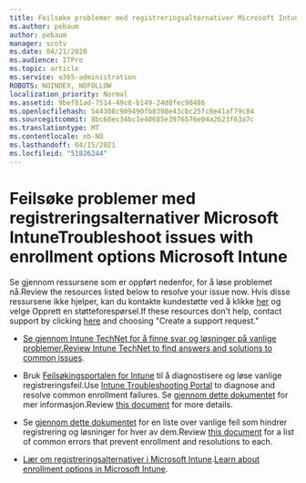```yaml
---
title: Feilsøke problemer med registreringsalternativer Microsoft Intune
ms.author: pebaum
author: pebaum
manager: scotv
ms.date: 04/21/2020
ms.audience: ITPro
ms.topic: article
ms.service: o365-administration
ROBOTS: NOINDEX, NOFOLLOW
localization_priority: Normal
ms.assetid: 9bef81ad-7514-49c8-b149-24d8fec90486
ms.openlocfilehash: 544308c909490fb8398e43cbc25fc8e41af79c84
ms.sourcegitcommit: 8bc60ec34bc1e40685e3976576e04a2623f63a7c
ms.translationtype: MT
ms.contentlocale: nb-NO
ms.lasthandoff: 04/15/2021
ms.locfileid: "51826244"
---
```

# <a name="troubleshoot-issues-with-enrollment-options-microsoft-intune"></a><span data-ttu-id="e043b-102">Feilsøke problemer med registreringsalternativer Microsoft Intune</span><span class="sxs-lookup"><span data-stu-id="e043b-102">Troubleshoot issues with enrollment options Microsoft Intune</span></span>

<span data-ttu-id="e043b-103">Se gjennom ressursene som er oppført nedenfor, for å løse problemet nå.</span><span class="sxs-lookup"><span data-stu-id="e043b-103">Review the resources listed below to resolve your issue now.</span></span> <span data-ttu-id="e043b-104">Hvis disse ressursene ikke hjelper, kan du kontakte kundestøtte ved å klikke [her](https://portal.azure.com/#blade/Microsoft_Intune_DeviceSettings/ExtensionLandingBlade/help) og velge Opprett en støtteforespørsel.</span><span class="sxs-lookup"><span data-stu-id="e043b-104">If these resources don't help, contact support by clicking [here](https://portal.azure.com/#blade/Microsoft_Intune_DeviceSettings/ExtensionLandingBlade/help) and choosing "Create a support request."</span></span> 
  
- <span data-ttu-id="e043b-105">[Se gjennom Intune TechNet for å finne svar og løsninger på vanlige problemer.](https://social.technet.microsoft.com/Forums/home?category=microsoftintune&amp;filter=alltypes&amp;sort=lastpostdesc)</span><span class="sxs-lookup"><span data-stu-id="e043b-105">[Review Intune TechNet to find answers and solutions to common issues](https://social.technet.microsoft.com/Forums/home?category=microsoftintune&amp;filter=alltypes&amp;sort=lastpostdesc).</span></span>
    
- <span data-ttu-id="e043b-106">Bruk [Feilsøkingsportalen for Intune](https://devicemanagement.microsoft.com/#blade/Microsoft_Intune_DeviceSettings/TroubleshootBlade) til å diagnostisere og løse vanlige registreringsfeil.</span><span class="sxs-lookup"><span data-stu-id="e043b-106">Use [Intune Troubleshooting Portal](https://devicemanagement.microsoft.com/#blade/Microsoft_Intune_DeviceSettings/TroubleshootBlade) to diagnose and resolve common enrollment failures.</span></span> <span data-ttu-id="e043b-107">Se [gjennom dette dokumentet](https://docs.microsoft.com/intune/help-desk-operators) for mer informasjon.</span><span class="sxs-lookup"><span data-stu-id="e043b-107">Review [this document](https://docs.microsoft.com/intune/help-desk-operators) for more details.</span></span> 
    
- <span data-ttu-id="e043b-108">Se [gjennom dette dokumentet](https://docs.microsoft.com/troubleshoot/mem/intune/troubleshoot-device-enrollment-in-intune) for en liste over vanlige feil som hindrer registrering og løsninger for hver av dem.</span><span class="sxs-lookup"><span data-stu-id="e043b-108">Review [this document](https://docs.microsoft.com/troubleshoot/mem/intune/troubleshoot-device-enrollment-in-intune) for a list of common errors that prevent enrollment and resolutions to each.</span></span> 
    
- <span data-ttu-id="e043b-109">[Lær om registreringsalternativer i Microsoft Intune](https://docs.microsoft.com/intune/enrollment-options).</span><span class="sxs-lookup"><span data-stu-id="e043b-109">[Learn about enrollment options in Microsoft Intune](https://docs.microsoft.com/intune/enrollment-options).</span></span>
    

